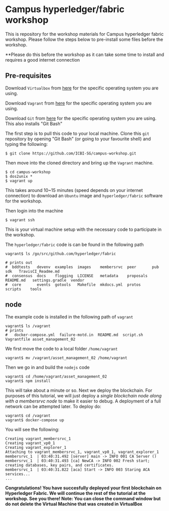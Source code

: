 # Campus hyperledger/fabric workshop

This is repository for the workshop materials for Campus hyperledger fabric workshop. Please follow the steps below to pre-install some files before the workshop. 

**Please do this before the workshop as it can take some time to install and requires a good internet connection

## Pre-requisites

Download `Virtualbox` from [here](https://www.virtualbox.org/wiki/Downloads) for the
specific operating system you are using.

Download `Vagrant` from [here](https://www.vagrantup.com/downloads.html) for the
specific operating system you are using.

Download `Git` from [here](https://git-scm.com/downloads) for the
specific operating system you are using. This also installs "Git Bash"

The first step is to pull this code to your local machine. Clone this `git` repository by opening "Git Bash" (or going to your favourite shell) and typing the following:
```
$ git clone https://github.com/ICBI-SG/campus-workshop.git
```

Then move into the cloned directory and bring up the `Vagrant` machine.
```
$ cd campus-workshop
$ dos2unix *
$ vagrant up
```
This takes around 10~15 minutes (speed depends on your internet connection) to download an `Ubuntu` image and
`hyperledger/fabric` software for the workshop.

Then login into the machine
```
$ vagrant ssh
```

This is your virtual machine setup with the necessary code to participate in the
workshop.

The `hyperledger/fabric` code is can be found in the following path
```
vagrant$ ls /go/src/github.com/hyperledger/fabric

# prints out
#  bddtests   devenv  examples  images    membersrvc  peer       pub        sdk   TravisCI_Readme.md
#  consensus  docs    flogging  LICENSE   metadata    proposals  README.md   settings.gradle  vendor
#  core       events  gotools   Makefile  mkdocs.yml  protos     scripts    tools
```

## node 

The example code is installed in the following path of `vagrant`

```
vagrant$ ls /vagrant
# prints
#   docker-compose.yml  failure-motd.in  README.md  script.sh  Vagrantfile asset_management_02
```
We first move the code to a local folder `/home/vagrant`
```
vagrant$ mv /vagrant/asset_management_02 /home/vagrant
```

Then we go in and build the `nodejs` code
```
vagrant$ cd /home/vagrant/asset_management_02
vagrant$ npm install
```
This will take about a minute or so. Next we deploy the blockchain. For purposes
of this tutorial, we will just deploy a *single blockchain node along with a
membersrvc node* to make it easier to debug. A deployment of a full network can
be attempted later. To deploy do:
```
vagrant$ cd /vagrant
vagrant$ docker-compose up
```
You will see the following:
```
Creating vagrant_membersrvc_1
Creating vagrant_vp0_1
Creating vagrant_explorer_1
Attaching to vagrant_membersrvc_1, vagrant_vp0_1, vagrant_explorer_1
membersrvc_1  | 03:40:31.492 [server] main -> INFO 001 CA Server ()
membersrvc_1  | 03:40:31.493 [ca] NewCA -> INFO 002 Fresh start; creating databases, key pairs, and certificates.
membersrvc_1  | 03:40:31.822 [aca] Start -> INFO 003 Staring ACA services...
...
```
****Congratulations! You have succesfully deployed your first blockchain on Hyperledger Fabric. We will continue the rest of the tutorial at the workshop. See you there! Note: You can close the command window but do not delete the Virtual Machine that was created in VirtualBox****
